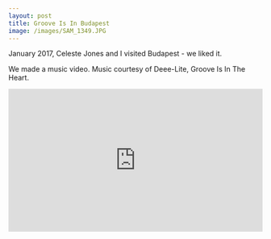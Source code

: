 ```yaml
---
layout: post
title: Groove Is In Budapest
image: /images/SAM_1349.JPG
---
```


January 2017, Celeste Jones and I visited Budapest - we liked it. 

We made a music video. Music courtesy of Deee-Lite, Groove Is In The Heart.

<style>.embed-container { position: relative; padding-bottom: 56.25%; height: 0; overflow: hidden; max-width: 100%; } .embed-container iframe, .embed-container object, .embed-container embed { position: absolute; top: 0; left: 0; width: 100%; height: 100%; }</style><div class='embed-container'><iframe src='https://www.youtube.com/embed/lIzAgN7c6D4' frameborder='0' allowfullscreen></iframe></div>